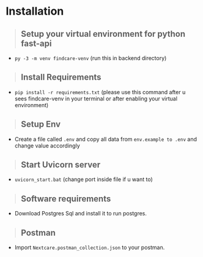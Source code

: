 # Installation

> ## Setup your virtual environment for python fast-api

- `py -3 -m venv findcare-venv` (run this in backend directory)

> ## Install Requirements

- `pip install -r requirements.txt` (please use this command after u sees findcare-venv in your terminal or after enabling your virtual environment)

> ## Setup Env

- Create a file called `.env`  and copy all data from `env.example to .env` and change value accordingly

> ## Start Uvicorn server

- `uvicorn_start.bat` (change port inside file if u want to)

> ## Software requirements

- Download Postgres Sql and install it to run postgres.

> ## Postman

- Import `Nextcare.postman_collection.json` to your postman.
